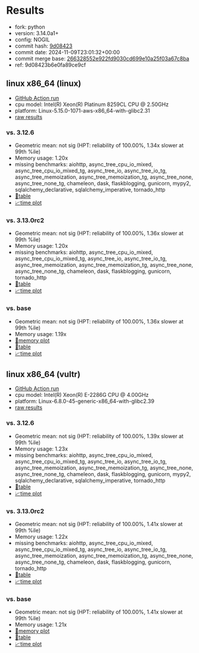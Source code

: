 # Results

- fork: python
- version: 3.14.0a1+
- config: NOGIL
- commit hash: [9d08423](https://github.com/python/cpython/commit/9d08423)
- commit date: 2024-11-09T23:01:32+00:00
- commit merge base: [266328552e922fd9030cd699e10a25f03a67c8ba](https://github.com/python/cpython/commit/266328552e922fd9030cd699e10a25f03a67c8ba)
- ref: 9d08423b6e0fa89ce9cf

## linux x86_64 (linux)

- [GitHub Action run](https://github.com/facebookexperimental/free-threading-benchmarking/actions/runs/11760507472)
- cpu model: Intel(R) Xeon(R) Platinum 8259CL CPU @ 2.50GHz
- platform: Linux-5.15.0-1071-aws-x86_64-with-glibc2.31
- [raw results](bm-20241109-linux-x86_64-python-9d08423b6e0fa89ce9cf-3.14.0a1%2B-9d08423.json)

### vs. 3.12.6

- Geometric mean: not sig (HPT: reliability of 100.00%, 1.34x slower at 99th %ile)
- Memory usage: 1.20x
- missing benchmarks: aiohttp, async_tree_cpu_io_mixed, async_tree_cpu_io_mixed_tg, async_tree_io, async_tree_io_tg, async_tree_memoization, async_tree_memoization_tg, async_tree_none, async_tree_none_tg, chameleon, dask, flaskblogging, gunicorn, mypy2, sqlalchemy_declarative, sqlalchemy_imperative, tornado_http
- [📄table](bm-20241109-linux-x86_64-python-9d08423b6e0fa89ce9cf-3.14.0a1%2B-9d08423-vs-3.12.6.md)
- [📈time plot](bm-20241109-linux-x86_64-python-9d08423b6e0fa89ce9cf-3.14.0a1%2B-9d08423-vs-3.12.6.svg)

### vs. 3.13.0rc2

- Geometric mean: not sig (HPT: reliability of 100.00%, 1.36x slower at 99th %ile)
- Memory usage: 1.20x
- missing benchmarks: aiohttp, async_tree_cpu_io_mixed, async_tree_cpu_io_mixed_tg, async_tree_io, async_tree_io_tg, async_tree_memoization, async_tree_memoization_tg, async_tree_none, async_tree_none_tg, chameleon, dask, flaskblogging, gunicorn, tornado_http
- [📄table](bm-20241109-linux-x86_64-python-9d08423b6e0fa89ce9cf-3.14.0a1%2B-9d08423-vs-3.13.0rc2.md)
- [📈time plot](bm-20241109-linux-x86_64-python-9d08423b6e0fa89ce9cf-3.14.0a1%2B-9d08423-vs-3.13.0rc2.svg)

### vs. base

- Geometric mean: not sig (HPT: reliability of 100.00%, 1.36x slower at 99th %ile)
- Memory usage: 1.19x
- [🧠memory plot](bm-20241109-linux-x86_64-python-9d08423b6e0fa89ce9cf-3.14.0a1%2B-9d08423-vs-base-mem.svg)
- [📄table](bm-20241109-linux-x86_64-python-9d08423b6e0fa89ce9cf-3.14.0a1%2B-9d08423-vs-base.md)
- [📈time plot](bm-20241109-linux-x86_64-python-9d08423b6e0fa89ce9cf-3.14.0a1%2B-9d08423-vs-base.svg)

## linux x86_64 (vultr)

- [GitHub Action run](https://github.com/facebookexperimental/free-threading-benchmarking/actions/runs/11760507472)
- cpu model: Intel(R) Xeon(R) E-2286G CPU @ 4.00GHz
- platform: Linux-6.8.0-45-generic-x86_64-with-glibc2.39
- [raw results](bm-20241109-vultr-x86_64-python-9d08423b6e0fa89ce9cf-3.14.0a1%2B-9d08423.json)

### vs. 3.12.6

- Geometric mean: not sig (HPT: reliability of 100.00%, 1.39x slower at 99th %ile)
- Memory usage: 1.23x
- missing benchmarks: aiohttp, async_tree_cpu_io_mixed, async_tree_cpu_io_mixed_tg, async_tree_io, async_tree_io_tg, async_tree_memoization, async_tree_memoization_tg, async_tree_none, async_tree_none_tg, chameleon, dask, flaskblogging, gunicorn, mypy2, sqlalchemy_declarative, sqlalchemy_imperative, tornado_http
- [📄table](bm-20241109-vultr-x86_64-python-9d08423b6e0fa89ce9cf-3.14.0a1%2B-9d08423-vs-3.12.6.md)
- [📈time plot](bm-20241109-vultr-x86_64-python-9d08423b6e0fa89ce9cf-3.14.0a1%2B-9d08423-vs-3.12.6.svg)

### vs. 3.13.0rc2

- Geometric mean: not sig (HPT: reliability of 100.00%, 1.41x slower at 99th %ile)
- Memory usage: 1.22x
- missing benchmarks: aiohttp, async_tree_cpu_io_mixed, async_tree_cpu_io_mixed_tg, async_tree_io, async_tree_io_tg, async_tree_memoization, async_tree_memoization_tg, async_tree_none, async_tree_none_tg, chameleon, dask, flaskblogging, gunicorn, tornado_http
- [📄table](bm-20241109-vultr-x86_64-python-9d08423b6e0fa89ce9cf-3.14.0a1%2B-9d08423-vs-3.13.0rc2.md)
- [📈time plot](bm-20241109-vultr-x86_64-python-9d08423b6e0fa89ce9cf-3.14.0a1%2B-9d08423-vs-3.13.0rc2.svg)

### vs. base

- Geometric mean: not sig (HPT: reliability of 100.00%, 1.41x slower at 99th %ile)
- Memory usage: 1.21x
- [🧠memory plot](bm-20241109-vultr-x86_64-python-9d08423b6e0fa89ce9cf-3.14.0a1%2B-9d08423-vs-base-mem.svg)
- [📄table](bm-20241109-vultr-x86_64-python-9d08423b6e0fa89ce9cf-3.14.0a1%2B-9d08423-vs-base.md)
- [📈time plot](bm-20241109-vultr-x86_64-python-9d08423b6e0fa89ce9cf-3.14.0a1%2B-9d08423-vs-base.svg)


